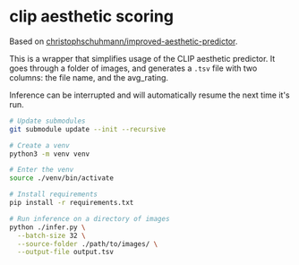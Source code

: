 # clip aesthetic scoring

Based on
[christophschuhmann/improved-aesthetic-predictor](https://github.com/christophschuhmann/improved-aesthetic-predictor).

This is a wrapper that simplifies usage of the CLIP aesthetic predictor. It goes
through a folder of images, and generates a `.tsv` file with two columns: the
file name, and the avg_rating.

Inference can be interrupted and will automatically resume the next time it's
run.

```sh
# Update submodules
git submodule update --init --recursive

# Create a venv
python3 -m venv venv

# Enter the venv
source ./venv/bin/activate

# Install requirements
pip install -r requirements.txt

# Run inference on a directory of images
python ./infer.py \
  --batch-size 32 \
  --source-folder ./path/to/images/ \
  --output-file output.tsv
```
